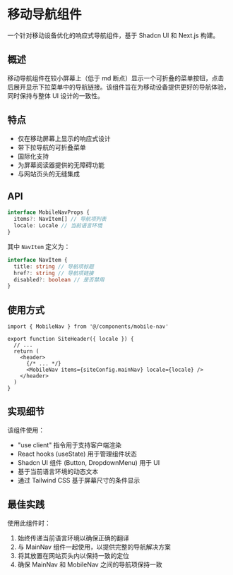 # 移动导航组件

一个针对移动设备优化的响应式导航组件，基于 Shadcn UI 和 Next.js 构建。

## 概述

移动导航组件在较小屏幕上（低于 md 断点）显示一个可折叠的菜单按钮，点击后展开显示下拉菜单中的导航链接。该组件旨在为移动设备提供更好的导航体验，同时保持与整体 UI 设计的一致性。

## 特点

- 仅在移动屏幕上显示的响应式设计
- 带下拉导航的可折叠菜单
- 国际化支持
- 为屏幕阅读器提供的无障碍功能
- 与网站页头的无缝集成

## API

```typescript
interface MobileNavProps {
  items?: NavItem[] // 导航项列表
  locale: Locale // 当前语言环境
}
```

其中 `NavItem` 定义为：

```typescript
interface NavItem {
  title: string // 导航项标题
  href?: string // 导航项链接
  disabled?: boolean // 是否禁用
}
```

## 使用方式

```tsx
import { MobileNav } from '@/components/mobile-nav'

export function SiteHeader({ locale }) {
  // ...
  return (
    <header>
      {/* ... */}
      <MobileNav items={siteConfig.mainNav} locale={locale} />
    </header>
  )
}
```

## 实现细节

该组件使用：

- "use client" 指令用于支持客户端渲染
- React hooks (useState) 用于管理组件状态
- Shadcn UI 组件 (Button, DropdownMenu) 用于 UI
- 基于当前语言环境的动态文本
- 通过 Tailwind CSS 基于屏幕尺寸的条件显示

## 最佳实践

使用此组件时：

1. 始终传递当前语言环境以确保正确的翻译
2. 与 MainNav 组件一起使用，以提供完整的导航解决方案
3. 将其放置在网站页头内以保持一致的定位
4. 确保 MainNav 和 MobileNav 之间的导航项保持一致
